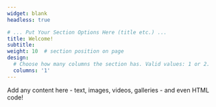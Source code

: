 ```yaml
---
widget: blank
headless: true

# ... Put Your Section Options Here (title etc.) ...
title: Welcome!
subtitle:
weight: 10  # section position on page
design:
  # Choose how many columns the section has. Valid values: 1 or 2.
  columns: '1'
---
```


Add any content here - text, images, videos, galleries - and even HTML code!
